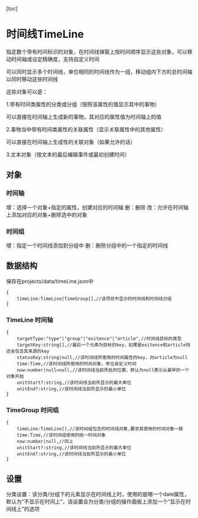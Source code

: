 [toc]

# 时间线TimeLine

指定数个带有时间标识的对象，在时间线弹窗上按时间顺序显示这些对象，可以移动时间轴或设定精确度，支持自定义时间

可以同时显示多个时间线，单位相同的时间线作为一组，移动组内下方的总时间轴以同时移动这些时间线

这些对象可以是：

1.带有时间类属性的分类或分组（按照该属性的值显示其中的事物）

可以直接在时间轴上生成新的事物，其对应的属性值为时间轴上的值

2.事物当中带有时间类属性的关联属性（显示关联属性中的其他属性）

可以直接在时间轴上生成性的关联对象（如果允许的话）

3.文本对象（按文本的最后编辑事件或最初创建时间）

## 对象

### 时间轴

增：选择一个对象+指定的属性，创建对应的时间轴
删：删除
改：允许在时间轴上添加对应的对象+删除选中的对象

### 时间组

增：指定一个时间线添加到分组中
删：删除分组中的一个指定的时间线

## 数据结构

保存在projects/data/timeLine.json中

~~~
{
	timeLine:TimeLine|TimeGroup[],//该项目中显示的时间线和时间线分组
}
~~~

### TimeLine 时间轴

~~~
{
	targetType:"type"|"group"|"exitence"|"article",//时间线目标的类型
	targetKey:string[],//最后一个元素为目标的key，如果是exitence和article则还会包含其来源的key
	statusKey:string|null,//该时间线所使用的时间属性的key，对article为null
	time:Time,//该时间线所使用的时间对象，参见自定义时间
	now:number|null=null,//该时间线当前所处的位置，默认为null表示从最早的一个对象开始
	unitStart?:string,//该时间线当前所显示的最大单位
	unitEnd?:string,//该时间线当前所显示的最小单位
}
~~~

### TimeGroup 时间组

~~~
{
	timeLine:TimeLine[],//该时间组包含的时间线对象,要求其使用的时间对象一致
	time:Time,//该时间组使用的统一时间对象
	now:number|null,//同上
	unitStart?:string,//该时间线当前所显示的最大单位
	unitEnd?:string,//该时间线当前所显示的最小单位
}
~~~



## 设置

分类设置：该分类/分组下的元素显示在时间线上时，使用的是哪一个date属性，默认为“不显示在时间上”，该设置会为分类/分组的操作面板上添加一个“显示在时间线上”的选项

 
